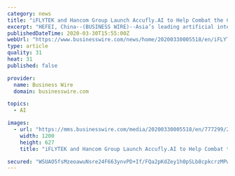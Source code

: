 ```yaml
---
category: news
title: "iFLYTEK and Hancom Group Launch Accufly.AI to Help Combat the Coronavirus Pandemic"
excerpt: "HEFEI, China--(BUSINESS WIRE)--Asia’s leading artificial intelligence (AI) and speech technology company, iFLYTEK has partnered with the South Korean technology company, Hancom Group, to launch the joint venture Accufly.AI in South Korea. Accufly.AI launched its AI Outbound Calling System to assist the South Korean government at no cost and ..."
publishedDateTime: 2020-03-30T15:55:00Z
webUrl: "https://www.businesswire.com/news/home/20200330005518/en/iFLYTEK-Hancom-Group-Launch-Accufly.AI-Combat-Coronavirus"
type: article
quality: 31
heat: 31
published: false

provider:
  name: Business Wire
  domain: businesswire.com

topics:
  - AI

images:
  - url: "https://mms.businesswire.com/media/20200330005518/en/777299/23/iFLYTEK_Logo_highres.jpg"
    width: 1200
    height: 627
    title: "iFLYTEK and Hancom Group Launch Accufly.AI to Help Combat the Coronavirus Pandemic"

secured: "WSUAO5fsMzeoawuNsre24F663ynvPD+If/FQa2pKdZey1h0pSLb8cpkcrzMPwTYFcskjK+lUtFvUa+oc6NaDBiOrBTtIniXsBsrRSDpEcBj/PlDqX+LbR1WxKJ0AoPzj2O/urT6ccBPYysYJ9gL5CBanGyMYxwvlBthLBRTNYRA/4xnt2tXwzCPIBwRnVgT9kau950hvI/+Ln/gPG/GqYu8lQTBiO8N/9a4qD4BwFk3mgkYGCbQfe/17Cf6hZAZEKa6kT52arQ8eK5uw87RycV7nPh7tbwMGlkgo31uf25DYvIQShRTQsdD5vm2mhYyA;6cHGnxSowE5Vptn13yBMeA=="
---
```


